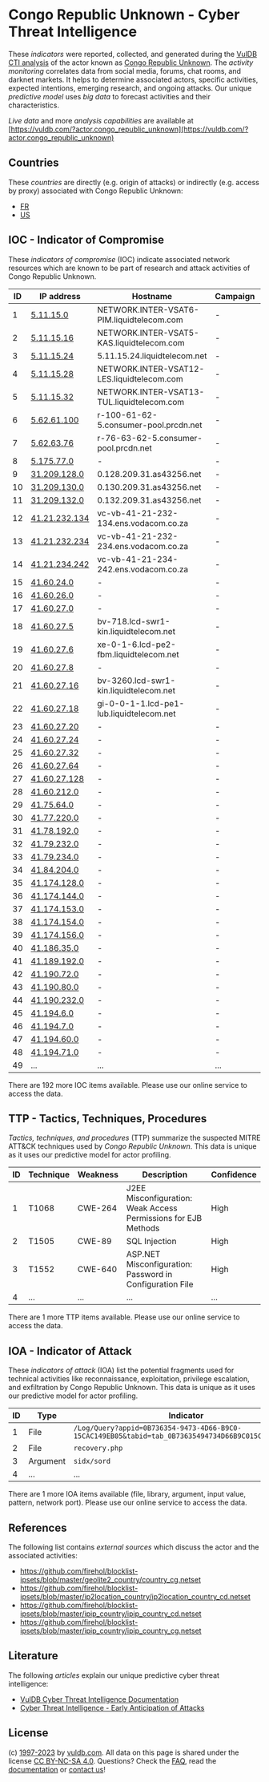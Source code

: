 # Congo Republic Unknown - Cyber Threat Intelligence

These _indicators_ were reported, collected, and generated during the [VulDB CTI analysis](https://vuldb.com/?kb.cti) of the actor known as [Congo Republic Unknown](https://vuldb.com/?actor.congo_republic_unknown). The _activity monitoring_ correlates data from social media, forums, chat rooms, and darknet markets. It helps to determine associated actors, specific activities, expected intentions, emerging research, and ongoing attacks. Our unique _predictive model_ uses _big data_ to forecast activities and their characteristics.

_Live data_ and more _analysis capabilities_ are available at [https://vuldb.com/?actor.congo_republic_unknown](https://vuldb.com/?actor.congo_republic_unknown)

## Countries

These _countries_ are directly (e.g. origin of attacks) or indirectly (e.g. access by proxy) associated with Congo Republic Unknown:

* [FR](https://vuldb.com/?country.fr)
* [US](https://vuldb.com/?country.us)

## IOC - Indicator of Compromise

These _indicators of compromise_ (IOC) indicate associated network resources which are known to be part of research and attack activities of Congo Republic Unknown.

ID | IP address | Hostname | Campaign | Confidence
-- | ---------- | -------- | -------- | ----------
1 | [5.11.15.0](https://vuldb.com/?ip.5.11.15.0) | NETWORK.INTER-VSAT6-PIM.liquidtelecom.com | - | High
2 | [5.11.15.16](https://vuldb.com/?ip.5.11.15.16) | NETWORK.INTER-VSAT5-KAS.liquidtelecom.com | - | High
3 | [5.11.15.24](https://vuldb.com/?ip.5.11.15.24) | 5.11.15.24.liquidtelecom.net | - | High
4 | [5.11.15.28](https://vuldb.com/?ip.5.11.15.28) | NETWORK.INTER-VSAT12-LES.liquidtelecom.com | - | High
5 | [5.11.15.32](https://vuldb.com/?ip.5.11.15.32) | NETWORK.INTER-VSAT13-TUL.liquidtelecom.com | - | High
6 | [5.62.61.100](https://vuldb.com/?ip.5.62.61.100) | r-100-61-62-5.consumer-pool.prcdn.net | - | High
7 | [5.62.63.76](https://vuldb.com/?ip.5.62.63.76) | r-76-63-62-5.consumer-pool.prcdn.net | - | High
8 | [5.175.77.0](https://vuldb.com/?ip.5.175.77.0) | - | - | High
9 | [31.209.128.0](https://vuldb.com/?ip.31.209.128.0) | 0.128.209.31.as43256.net | - | High
10 | [31.209.130.0](https://vuldb.com/?ip.31.209.130.0) | 0.130.209.31.as43256.net | - | High
11 | [31.209.132.0](https://vuldb.com/?ip.31.209.132.0) | 0.132.209.31.as43256.net | - | High
12 | [41.21.232.134](https://vuldb.com/?ip.41.21.232.134) | vc-vb-41-21-232-134.ens.vodacom.co.za | - | High
13 | [41.21.232.234](https://vuldb.com/?ip.41.21.232.234) | vc-vb-41-21-232-234.ens.vodacom.co.za | - | High
14 | [41.21.234.242](https://vuldb.com/?ip.41.21.234.242) | vc-vb-41-21-234-242.ens.vodacom.co.za | - | High
15 | [41.60.24.0](https://vuldb.com/?ip.41.60.24.0) | - | - | High
16 | [41.60.26.0](https://vuldb.com/?ip.41.60.26.0) | - | - | High
17 | [41.60.27.0](https://vuldb.com/?ip.41.60.27.0) | - | - | High
18 | [41.60.27.5](https://vuldb.com/?ip.41.60.27.5) | bv-718.lcd-swr1-kin.liquidtelecom.net | - | High
19 | [41.60.27.6](https://vuldb.com/?ip.41.60.27.6) | xe-0-1-6.lcd-pe2-fbm.liquidtelecom.net | - | High
20 | [41.60.27.8](https://vuldb.com/?ip.41.60.27.8) | - | - | High
21 | [41.60.27.16](https://vuldb.com/?ip.41.60.27.16) | bv-3260.lcd-swr1-kin.liquidtelecom.net | - | High
22 | [41.60.27.18](https://vuldb.com/?ip.41.60.27.18) | gi-0-0-1-1.lcd-pe1-lub.liquidtelecom.net | - | High
23 | [41.60.27.20](https://vuldb.com/?ip.41.60.27.20) | - | - | High
24 | [41.60.27.24](https://vuldb.com/?ip.41.60.27.24) | - | - | High
25 | [41.60.27.32](https://vuldb.com/?ip.41.60.27.32) | - | - | High
26 | [41.60.27.64](https://vuldb.com/?ip.41.60.27.64) | - | - | High
27 | [41.60.27.128](https://vuldb.com/?ip.41.60.27.128) | - | - | High
28 | [41.60.212.0](https://vuldb.com/?ip.41.60.212.0) | - | - | High
29 | [41.75.64.0](https://vuldb.com/?ip.41.75.64.0) | - | - | High
30 | [41.77.220.0](https://vuldb.com/?ip.41.77.220.0) | - | - | High
31 | [41.78.192.0](https://vuldb.com/?ip.41.78.192.0) | - | - | High
32 | [41.79.232.0](https://vuldb.com/?ip.41.79.232.0) | - | - | High
33 | [41.79.234.0](https://vuldb.com/?ip.41.79.234.0) | - | - | High
34 | [41.84.204.0](https://vuldb.com/?ip.41.84.204.0) | - | - | High
35 | [41.174.128.0](https://vuldb.com/?ip.41.174.128.0) | - | - | High
36 | [41.174.144.0](https://vuldb.com/?ip.41.174.144.0) | - | - | High
37 | [41.174.153.0](https://vuldb.com/?ip.41.174.153.0) | - | - | High
38 | [41.174.154.0](https://vuldb.com/?ip.41.174.154.0) | - | - | High
39 | [41.174.156.0](https://vuldb.com/?ip.41.174.156.0) | - | - | High
40 | [41.186.35.0](https://vuldb.com/?ip.41.186.35.0) | - | - | High
41 | [41.189.192.0](https://vuldb.com/?ip.41.189.192.0) | - | - | High
42 | [41.190.72.0](https://vuldb.com/?ip.41.190.72.0) | - | - | High
43 | [41.190.80.0](https://vuldb.com/?ip.41.190.80.0) | - | - | High
44 | [41.190.232.0](https://vuldb.com/?ip.41.190.232.0) | - | - | High
45 | [41.194.6.0](https://vuldb.com/?ip.41.194.6.0) | - | - | High
46 | [41.194.7.0](https://vuldb.com/?ip.41.194.7.0) | - | - | High
47 | [41.194.60.0](https://vuldb.com/?ip.41.194.60.0) | - | - | High
48 | [41.194.71.0](https://vuldb.com/?ip.41.194.71.0) | - | - | High
49 | ... | ... | ... | ...

There are 192 more IOC items available. Please use our online service to access the data.

## TTP - Tactics, Techniques, Procedures

_Tactics, techniques, and procedures_ (TTP) summarize the suspected MITRE ATT&CK techniques used by _Congo Republic Unknown_. This data is unique as it uses our predictive model for actor profiling.

ID | Technique | Weakness | Description | Confidence
-- | --------- | -------- | ----------- | ----------
1 | T1068 | CWE-264 | J2EE Misconfiguration: Weak Access Permissions for EJB Methods | High
2 | T1505 | CWE-89 | SQL Injection | High
3 | T1552 | CWE-640 | ASP.NET Misconfiguration: Password in Configuration File | High
4 | ... | ... | ... | ...

There are 1 more TTP items available. Please use our online service to access the data.

## IOA - Indicator of Attack

These _indicators of attack_ (IOA) list the potential fragments used for technical activities like reconnaissance, exploitation, privilege escalation, and exfiltration by Congo Republic Unknown. This data is unique as it uses our predictive model for actor profiling.

ID | Type | Indicator | Confidence
-- | ---- | --------- | ----------
1 | File | `/Log/Query?appid=0B736354-9473-4D66-B9C0-15CAC149EB05&tabid=tab_0B73635494734D66B9C015CAC149EB05` | High
2 | File | `recovery.php` | Medium
3 | Argument | `sidx/sord` | Medium
4 | ... | ... | ...

There are 1 more IOA items available (file, library, argument, input value, pattern, network port). Please use our online service to access the data.

## References

The following list contains _external sources_ which discuss the actor and the associated activities:

* https://github.com/firehol/blocklist-ipsets/blob/master/geolite2_country/country_cg.netset
* https://github.com/firehol/blocklist-ipsets/blob/master/ip2location_country/ip2location_country_cd.netset
* https://github.com/firehol/blocklist-ipsets/blob/master/ipip_country/ipip_country_cd.netset
* https://github.com/firehol/blocklist-ipsets/blob/master/ipip_country/ipip_country_cg.netset

## Literature

The following _articles_ explain our unique predictive cyber threat intelligence:

* [VulDB Cyber Threat Intelligence Documentation](https://vuldb.com/?kb.cti)
* [Cyber Threat Intelligence - Early Anticipation of Attacks](https://www.scip.ch/en/?labs.20201022)

## License

(c) [1997-2023](https://vuldb.com/?kb.changelog) by [vuldb.com](https://vuldb.com/?kb.about). All data on this page is shared under the license [CC BY-NC-SA 4.0](https://creativecommons.org/licenses/by-nc-sa/4.0/). Questions? Check the [FAQ](https://vuldb.com/?kb.faq), read the [documentation](https://vuldb.com/?kb) or [contact us](https://vuldb.com/?contact)!
